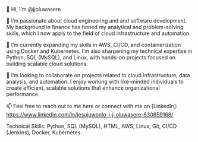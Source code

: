 👋 Hi, I’m @jjoluwasere


👀 I’m passionate about cloud engineering and and software development. My background in finance has honed my analytical and problem-solving skills, which I now apply to the field of cloud infrastructure and automation.


🌱 I’m currently expanding my skills in AWS, CI/CD, and containerization using Docker and Kubernetes. I’m also sharpening my technical expertise in Python, SQL (MySQL), and Linux, with hands-on projects focused on building scalable cloud solutions.


💞️ I’m looking to collaborate on projects related to cloud infrastructure, data analysis, and automation. I enjoy working with like-minded individuals to create efficient, scalable solutions that enhance organizational performance.


📫 Feel free to reach out to me here or connect with me on [LinkedIn]: https://www.linkedin.com/in/jesujuwonlo-j-j-oluwasere-630659168/


Technical Skills: Python, SQL (MySQL), HTML, AWS, Linux, Git, CI/CD (Jenkins), Docker, Kubernetes.

